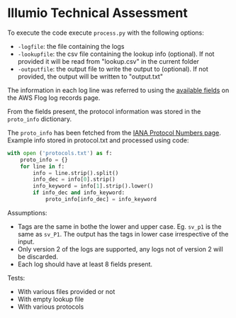 # Illumio Technical Assessment


To execute the code execute `process.py` with the following options:
- `-logfile`: the file containing the logs
- `-lookupfile`: the csv file containing the lookup info (optional). If not provided it will be read from "lookup.csv" in the current folder
- `-outputfile`: the output file to write the output to (optional). If not provided, the output will be written to "output.txt"


The information in each log line was referred to using the [available fields](https://docs.aws.amazon.com/vpc/latest/userguide/flow-log-records.html#flow-logs-fields) on the AWS Flog log records page.

From the fields present, the protocol information was stored in the `proto_info` dictionary.

The `proto_info` has been fetched from the [IANA Protocol Numbers page](https://www.iana.org/assignments/protocol-numbers/protocol-numbers.xhtml).
Example info stored in protocol.txt and processed using code:
``` python
with open ('protocols.txt') as f:
    proto_info = {}
    for line in f:
        info = line.strip().split()
        info_dec = info[0].strip()
        info_keyword = info[1].strip().lower()
        if info_dec and info_keyword:
            proto_info[info_dec] = info_keyword
```



Assumptions:
- Tags are the same in bothe the lower and upper case. Eg. `sv_p1` is the same as `sv_P1`. The output has the tags in lower case irrespective of the input.
- Only version 2 of the logs are supported, any logs not of version 2 will be discarded.
- Each log should have at least 8 fields present.


Tests:
- With various files provided or not
- With empty lookup file
- With various protocols